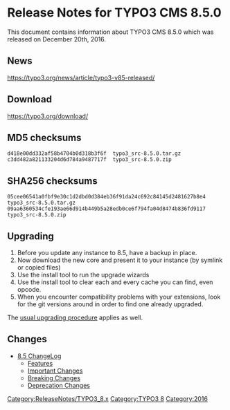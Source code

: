 Release Notes for TYPO3 CMS 8.5.0
=================================

This document contains information about TYPO3 CMS 8.5.0 which was
released on December 20th, 2016.

News
----

<https://typo3.org/news/article/typo3-v85-released/>

Download
--------

<https://typo3.org/download/>

MD5 checksums
-------------

    d418e00dd332af58b4704b0d318b3f6f  typo3_src-8.5.0.tar.gz
    c3dd482a821133204d6d784a9487717f  typo3_src-8.5.0.zip

SHA256 checksums
----------------

    05cee06541a0fbf9e30c1d2dbd0d384eb36f91da24c692c84145d2481627b8e4  typo3_src-8.5.0.tar.gz
    09aa6360534cfe193ae66d914b449b5a28edb0ce6f794fa04d8474b836fd9117  typo3_src-8.5.0.zip

Upgrading
---------

1.  Before you update any instance to 8.5, have a backup in place.
2.  Now download the new core and present it to your instance (by
    symlink or copied files)
3.  Use the install tool to run the upgrade wizards
4.  Use the install tool to clear each and every cache you can find,
    even opcode.
5.  When you encounter compatibility problems with your extensions, look
    for the git versions around in order to find one already upgraded.

The [usual upgrading
procedure](https://docs.typo3.org/typo3cms/InstallationGuide/) applies
as well.

Changes
-------

-   [8.5
    ChangeLog](https://docs.typo3.org/typo3cms/extensions/core/8-dev/Changelog/8.5/Index.html)
    -   [Features](https://docs.typo3.org/typo3cms/extensions/core/8-dev/Changelog/8.5/Index.html#features)
    -   [Important
        Changes](https://docs.typo3.org/typo3cms/extensions/core/8-dev/Changelog/8.5/Index.html#important)
    -   [Breaking
        Changes](https://docs.typo3.org/typo3cms/extensions/core/8-dev/Changelog/8.5/Index.html#breaking-changes)
    -   [Deprecation
        Changes](https://docs.typo3.org/typo3cms/extensions/core/8-dev/Changelog/8.5/Index.html#deprecation)

<Category:ReleaseNotes/TYPO3_8.x> [Category:TYPO3
8](Category:TYPO3_8 "wikilink") <Category:2016>
